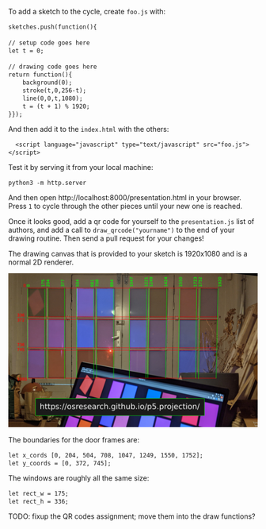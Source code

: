 To add a sketch to the cycle, create `foo.js` with:

```
sketches.push(function(){

// setup code goes here
let t = 0;

// drawing code goes here
return function(){
	background(0);
	stroke(t,0,256-t);
	line(0,0,t,1080);
	t = (t + 1) % 1920;
}});
```

And then add it to the `index.html` with the others:
```
  <script language="javascript" type="text/javascript" src="foo.js"></script>
```

Test it by serving it from your local machine:

```
python3 -m http.server
```

And then open http://localhost:8000/presentation.html in your browser.
Press `1` to cycle through the other pieces until your new one is reached.

Once it looks good, add a qr code for yourself to the `presentation.js` list
of authors, and add a call to `draw_qrcode("yourname")` to the end of your
drawing routine.  Then send a pull request for your changes!

The drawing canvas that is provided to your sketch is 1920x1080
and is a normal 2D renderer.

![Diagram of door frame coordinates](template.jpg)

The boundaries for the door frames are:

```
let x_cords [0, 204, 504, 708, 1047, 1249, 1550, 1752];
let y_coords = [0, 372, 745];
```

The windows are roughly all the same size:

```
let rect_w = 175;
let rect_h = 336;
```


TODO: fixup the QR codes assignment; move them into the draw functions?
